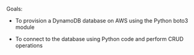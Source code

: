 Goals:


- To provision a DynamoDB database on AWS using the Python boto3 module


- To connect to the database using Python code and perform CRUD operations